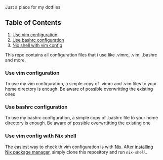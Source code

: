 Just  a place for my dotfiles

## Table of Contents
1. [Use vim configuration](#Use-vim-configuration)
2. [Use bashrc configuration](#Use-bashrc-configuration)
3. [Nix shell with vim config](#Use-vim-config-with-nix-shell)

This repo contains all configuration files that i use like .vimrc, .vim, .bashrc
and more. 

### Use vim configuration

To use my vim configuration, a simple copy of .vimrc and .vim files to your home
directory is enough. Be aware of possible overwritting the existing ones

### Use bashrc configuration

To use my bashrc configuration, a simple copy of .bashrc file to your home
directory is enough. Be aware of possible overwrtitting the existing one

### Use vim config with Nix shell

The easiest way to check th vim configuration is with [Nix](https://nixos.org/).
After [installing Nix package manager](https://nixos.org/download/), simply
clone this repository and run `nix-shell`.
